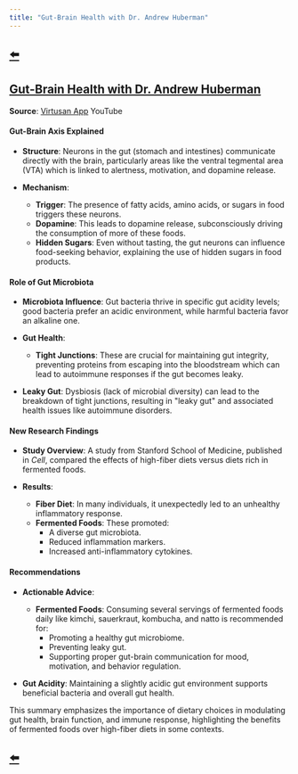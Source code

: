 ```yaml
---
title: "Gut-Brain Health with Dr. Andrew Huberman"
---
```


## [⬅️](/)

## **[Gut-Brain Health with Dr. Andrew Huberman](https://www.youtube.com/watch?v=pvI1vLHV0Mo)**

**Source**: [Virtusan App](https://www.youtube.com/@virtusan) YouTube

#### **Gut-Brain Axis Explained**

- **Structure**: Neurons in the gut (stomach and intestines) communicate directly with the brain, particularly areas like the ventral tegmental area (VTA) which is linked to alertness, motivation, and dopamine release.

- **Mechanism**: 
  - **Trigger**: The presence of fatty acids, amino acids, or sugars in food triggers these neurons.
  - **Dopamine**: This leads to dopamine release, subconsciously driving the consumption of more of these foods.
  - **Hidden Sugars**: Even without tasting, the gut neurons can influence food-seeking behavior, explaining the use of hidden sugars in food products.

#### **Role of Gut Microbiota**

- **Microbiota Influence**: Gut bacteria thrive in specific gut acidity levels; good bacteria prefer an acidic environment, while harmful bacteria favor an alkaline one.

- **Gut Health**: 
  - **Tight Junctions**: These are crucial for maintaining gut integrity, preventing proteins from escaping into the bloodstream which can lead to autoimmune responses if the gut becomes leaky.

- **Leaky Gut**: Dysbiosis (lack of microbial diversity) can lead to the breakdown of tight junctions, resulting in "leaky gut" and associated health issues like autoimmune disorders.

#### **New Research Findings**

- **Study Overview**: A study from Stanford School of Medicine, published in *Cell*, compared the effects of high-fiber diets versus diets rich in fermented foods.

- **Results**: 
  - **Fiber Diet**: In many individuals, it unexpectedly led to an unhealthy inflammatory response.
  - **Fermented Foods**: These promoted:
    - A diverse gut microbiota.
    - Reduced inflammation markers.
    - Increased anti-inflammatory cytokines.

#### **Recommendations**

- **Actionable Advice**: 
  - **Fermented Foods**: Consuming several servings of fermented foods daily like kimchi, sauerkraut, kombucha, and natto is recommended for:
    - Promoting a healthy gut microbiome.
    - Preventing leaky gut.
    - Supporting proper gut-brain communication for mood, motivation, and behavior regulation.

- **Gut Acidity**: Maintaining a slightly acidic gut environment supports beneficial bacteria and overall gut health.

This summary emphasizes the importance of dietary choices in modulating gut health, brain function, and immune response, highlighting the benefits of fermented foods over high-fiber diets in some contexts.

## [⬅️](/)